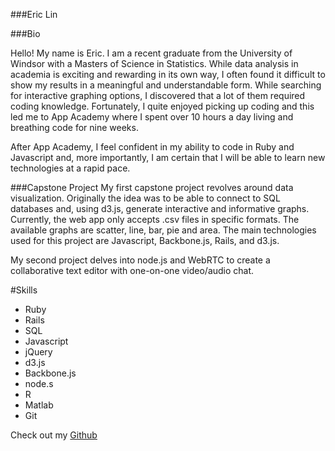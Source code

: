 ###Eric Lin

###Bio

Hello! My name is Eric. I am a recent graduate from the University of Windsor with a Masters of Science in Statistics. While data analysis in academia is exciting and rewarding in its own way, I often found it difficult to show my results in a meaningful and understandable form. While searching for interactive graphing options, I discovered that a lot of them required coding knowledge. Fortunately, I quite enjoyed picking up coding and this led me to App Academy where I spent over 10 hours a day living and breathing code for nine weeks. 

After App Academy, I feel confident in my ability to code in Ruby and Javascript and, more importantly, I am certain that I will be able to learn new technologies at a rapid pace.

###Capstone Project
My first capstone project revolves around data visualization. Originally the idea was to be able to connect to SQL databases and, using d3.js, generate interactive and informative graphs. Currently, the web app only accepts .csv files in specific formats. The available graphs are scatter, line, bar, pie and area. The main technologies used for this project are Javascript, Backbone.js, Rails, and d3.js.

My second project delves into node.js and WebRTC to create a collaborative text editor with one-on-one video/audio chat.

#Skills

* Ruby
* Rails
* SQL
* Javascript
* jQuery
* d3.js
* Backbone.js
* node.s
* R
* Matlab
* Git

Check out my [Github](https://github.com/EricLin2004)

